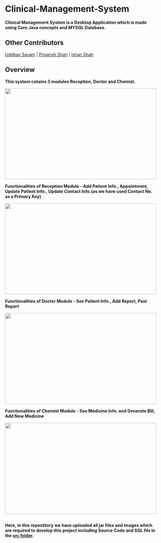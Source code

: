 # Clinical-Management-System

__Clinical Management System is a Desktop Application which is made using Core Java concepts and MYSQL Database.__

## Other Contributors

[Uddhav Savani](https://github.com/uds0128) | [Priyansh Shah](https://github.com/Priyansh42) | [Ishan Shah](https://github.com/ishanshah1802)

## Overview

__This system cotains 3 modules Reception, Doctor and Chemist.__

<img src="https://user-images.githubusercontent.com/62846788/109663726-6e3f0e80-7b92-11eb-8aaa-272cdd037538.png" width="500" height="300"/>

__Functionalities of Reception Module - Add Patient Info., Appointment, Update Patient Info., Update Contact Info.(as we have used Contact No. as a Primary Key)__

<img src="https://user-images.githubusercontent.com/62846788/109663558-42bc2400-7b92-11eb-9cc5-d12b668a6102.png" width="500" height="300"/>

__Functionalities of Doctor Module - See Patient Info., Add Report, Past Report__

<img src="https://user-images.githubusercontent.com/62846788/109663609-523b6d00-7b92-11eb-887a-63c9a47ab277.png" width="500" height="300"/>

__Functionalities of Chemist Module - See Medicine Info. and Generate Bill, Add New Medicine__

<img src="https://user-images.githubusercontent.com/62846788/109663633-58314e00-7b92-11eb-9647-19c43b654165.png" width="500" height="300"/>

##

__Here, in this repostitory we have uploaded all jar files and images which are required to develop this project including Source Code and SQL file in the [src folder](https://github.com/vraj0112/Clinical-Management-System/tree/master/src).__
